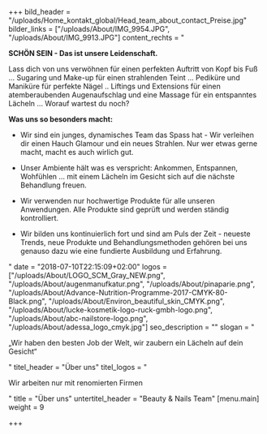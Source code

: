 +++
bild_header = "/uploads/Home_kontakt_global/Head_team_about_contact_Preise.jpg"
bilder_links = ["/uploads/About/IMG_9954.JPG", "/uploads/About/IMG_9913.JPG"]
content_rechts = "<p><strong>SCHÖN SEIN - Das ist unsere Leidenschaft. </strong></p><p>Lass dich von uns verwöhnen für einen perfekten Auftritt von Kopf bis Fuß ... Sugaring und Make-up für einen strahlenden Teint ... Pediküre und Maniküre für perfekte Nägel .. Liftings und Extensions für einen atemberaubenden Augenaufschlag und eine Massage für ein entspanntes Lächeln ... Worauf wartest du noch?  </p><p><strong>Was uns so besonders macht:</strong></p><ul><li><p>Wir sind ein junges, dynamisches Team das Spass hat - Wir verleihen dir einen Hauch Glamour und ein neues Strahlen. Nur wer etwas gerne macht, macht es auch wirlich gut. </p></li><li><p>Unser Ambiente hält was es verspricht: Ankommen, Entspannen, Wohfühlen ... mit einem Lächeln im Gesicht sich auf die nächste Behandlung freuen.</p></li><li><p>Wir verwenden nur hochwertige Produkte für alle unseren Anwendungen. Alle Produkte sind geprüft und werden ständig kontrolliert. </p></li><li><p>Wir bilden uns kontinuierlich fort und sind am Puls der Zeit - neueste Trends, neue Produkte und Behandlungsmethoden gehören bei uns genauso dazu wie eine fundierte Ausbildung und Erfahrung.</p></li></ul>"
date = "2018-07-10T22:15:09+02:00"
logos = ["/uploads/About/LOGO_SCM_Gray_NEW.png", "/uploads/About/augenmanufkatur.png", "/uploads/About/pinaparie.png", "/uploads/About/Advance-Nutrition-Programme-2017-CMYK-80-Black.png", "/uploads/About/Environ_beautiful_skin_CMYK.png", "/uploads/About/lucke-kosmetik-logo-ruck-gmbh-logo.png", "/uploads/About/abc-nailstore-logo.png", "/uploads/About/adessa_logo_cmyk.jpg"]
seo_description = ""
slogan = "<p>„Wir haben den besten Job der Welt, wir zaubern ein Lächeln auf dein Gesicht“</p>"
titel_header = "Über uns"
titel_logos = "<p>Wir arbeiten nur mit renomierten Firmen</p>"
title = "Über uns"
untertitel_header = "Beauty & Nails Team"
[menu.main]
weight = 9

+++
